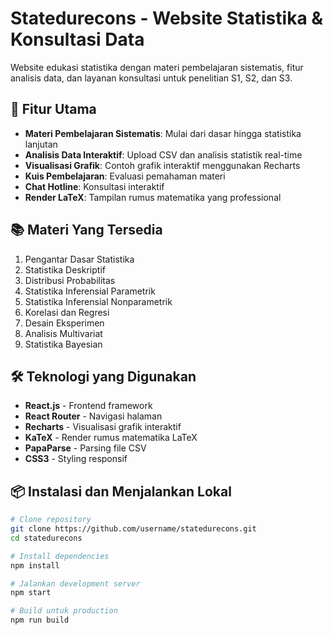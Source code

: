 # Statedurecons - Website Statistika & Konsultasi Data

Website edukasi statistika dengan materi pembelajaran sistematis, fitur analisis data, dan layanan konsultasi untuk penelitian S1, S2, dan S3.

## 🚀 Fitur Utama

- **Materi Pembelajaran Sistematis**: Mulai dari dasar hingga statistika lanjutan
- **Analisis Data Interaktif**: Upload CSV dan analisis statistik real-time
- **Visualisasi Grafik**: Contoh grafik interaktif menggunakan Recharts
- **Kuis Pembelajaran**: Evaluasi pemahaman materi
- **Chat Hotline**: Konsultasi interaktif
- **Render LaTeX**: Tampilan rumus matematika yang professional

## 📚 Materi Yang Tersedia

1. Pengantar Dasar Statistika
2. Statistika Deskriptif
3. Distribusi Probabilitas
4. Statistika Inferensial Parametrik
5. Statistika Inferensial Nonparametrik
6. Korelasi dan Regresi
7. Desain Eksperimen
8. Analisis Multivariat
9. Statistika Bayesian

## 🛠 Teknologi yang Digunakan

- **React.js** - Frontend framework
- **React Router** - Navigasi halaman
- **Recharts** - Visualisasi grafik interaktif
- **KaTeX** - Render rumus matematika LaTeX
- **PapaParse** - Parsing file CSV
- **CSS3** - Styling responsif

## 📦 Instalasi dan Menjalankan Lokal

```bash
# Clone repository
git clone https://github.com/username/statedurecons.git
cd statedurecons

# Install dependencies
npm install

# Jalankan development server
npm start

# Build untuk production
npm run build